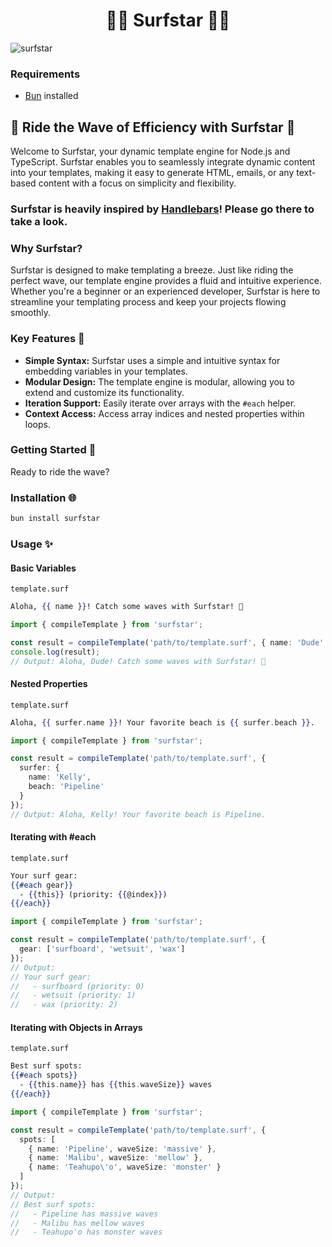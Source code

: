 <div align="center">

  # 🏄‍♂️ Surfstar 🏄‍♀️
</div>

![surfstar](https://github.com/ChristoferMendes/surfstar/assets/107426464/165060de-cf7e-427c-a4f4-7cba5d00e63e)

### Requirements

- [Bun](https://bun.sh/) installed


## 🌊 Ride the Wave of Efficiency with Surfstar 🌊

Welcome to Surfstar, your dynamic template engine for Node.js and TypeScript. Surfstar enables you to seamlessly integrate dynamic content into your templates, making it easy to generate HTML, emails, or any text-based content with a focus on simplicity and flexibility.

### Surfstar is heavily inspired by [Handlebars](https://github.com/handlebars-lang/handlebars.js/)! Please go there to take a look.

### Why Surfstar?

Surfstar is designed to make templating a breeze. Just like riding the perfect wave, our template engine provides a fluid and intuitive experience. Whether you're a beginner or an experienced developer, Surfstar is here to streamline your templating process and keep your projects flowing smoothly.

### Key Features 🚀

- **Simple Syntax:** Surfstar uses a simple and intuitive syntax for embedding variables in your templates.
- **Modular Design:** The template engine is modular, allowing you to extend and customize its functionality.
- **Iteration Support:** Easily iterate over arrays with the `#each` helper.
- **Context Access:** Access array indices and nested properties within loops.

### Getting Started 🌊

Ready to ride the wave?

### Installation 🌐

```bash
bun install surfstar
```

### Usage ✨

#### Basic Variables

`template.surf`
```handlebars
Aloha, {{ name }}! Catch some waves with Surfstar! 🌊
```

```typescript
import { compileTemplate } from 'surfstar';

const result = compileTemplate('path/to/template.surf', { name: 'Dude' });
console.log(result);
// Output: Aloha, Dude! Catch some waves with Surfstar! 🌊
```

#### Nested Properties

`template.surf`
```handlebars
Aloha, {{ surfer.name }}! Your favorite beach is {{ surfer.beach }}.
```

```typescript
import { compileTemplate } from 'surfstar';

const result = compileTemplate('path/to/template.surf', { 
  surfer: { 
    name: 'Kelly', 
    beach: 'Pipeline' 
  } 
});
// Output: Aloha, Kelly! Your favorite beach is Pipeline.
```

#### Iterating with #each

`template.surf`
```handlebars
Your surf gear:
{{#each gear}}
  - {{this}} (priority: {{@index}})
{{/each}}
```

```typescript
import { compileTemplate } from 'surfstar';

const result = compileTemplate('path/to/template.surf', { 
  gear: ['surfboard', 'wetsuit', 'wax'] 
});
// Output:
// Your surf gear:
//   - surfboard (priority: 0)
//   - wetsuit (priority: 1)
//   - wax (priority: 2)
```

#### Iterating with Objects in Arrays

`template.surf`
```handlebars
Best surf spots:
{{#each spots}}
  - {{this.name}} has {{this.waveSize}} waves
{{/each}}
```

```typescript
import { compileTemplate } from 'surfstar';

const result = compileTemplate('path/to/template.surf', { 
  spots: [
    { name: 'Pipeline', waveSize: 'massive' },
    { name: 'Malibu', waveSize: 'mellow' },
    { name: 'Teahupo\'o', waveSize: 'monster' }
  ]
});
// Output:
// Best surf spots:
//   - Pipeline has massive waves
//   - Malibu has mellow waves
//   - Teahupo'o has monster waves
```
